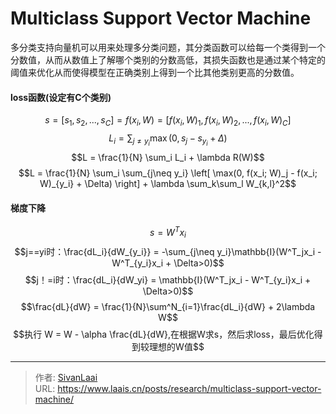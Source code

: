 # Multiclass Support Vector Machine

多分类支持向量机可以用来处理多分类问题，其分类函数可以给每一个类得到一个分数值，从而从数值上了解哪个类别的分数高低，其损失函数也是通过某个特定的阈值来优化从而使得模型在正确类别上得到一个比其他类别更高的分数值。
#### loss函数(设定有C个类别)
$$s = [s_1, s_2, ..., s_C] = f(x_i, W) = [f(x_i, W)_1, f(x_i, W)_2, ... ,f(x_i, W)_C]$$
$$L_i = \sum_{j\neq y_i} \max(0, s_j - s_{y_i} + \Delta)$$
$$L =  \frac{1}{N} \sum_i L_i  +  \lambda R(W)$$
$$L = \frac{1}{N} \sum_i \sum_{j\neq y_i} \left[ \max(0, f(x_i; W)_j - f(x_i; W)_{y_i} + \Delta) \right] + \lambda \sum_k\sum_l W_{k,l}^2$$
#### 梯度下降 
$$s = W^Tx_i$$
$$j==yi时：\frac{dL_i}{dW_{y_i}} = -\sum_{j\neq y_i}\mathbb{I}(W^T_jx_i - W^T_{y_i}x_i + \Delta>0)$$
$$j！=i时：\frac{dL_i}{dW_yi} = \mathbb{I}(W^T_jx_i - W^T_{y_i}x_i + \Delta>0)$$
$$\frac{dL}{dW} = \frac{1}{N}\sum^N_{i=1}\frac{dL_i}{dW} + 2\lambda W$$
$$执行 W = W - \alpha \frac{dL}{dW},在根据W求s，然后求loss，最后优化得到较理想的W值$$

---

> 作者: [SivanLaai](https://www.laais.cn)  
> URL: https://www.laais.cn/posts/research/multiclass-support-vector-machine/  

